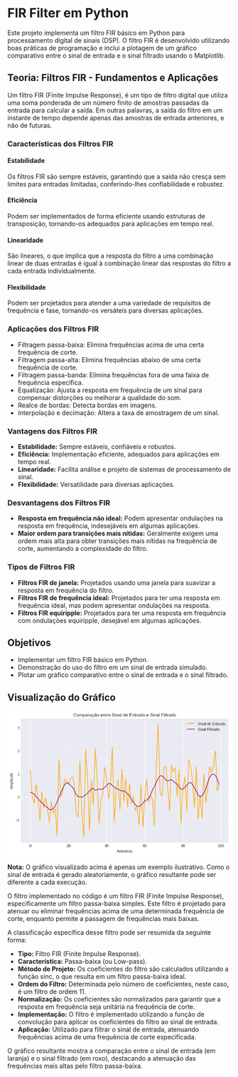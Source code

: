 # FIR Filter em Python

Este projeto implementa um filtro FIR básico em Python para processamento digital de sinais (DSP). O filtro FIR é desenvolvido utilizando boas práticas de programação e inclui a plotagem de um gráfico comparativo entre o sinal de entrada e o sinal filtrado usando o Matplotlib.

## Teoria: Filtros FIR - Fundamentos e Aplicações

Um filtro FIR (Finite Impulse Response), é um tipo de filtro digital que utiliza uma soma ponderada de um número finito de amostras passadas da entrada para calcular a saída. Em outras palavras, a saída do filtro em um instante de tempo depende apenas das amostras de entrada anteriores, e não de futuras.

### Características dos Filtros FIR

#### Estabilidade
Os filtros FIR são sempre estáveis, garantindo que a saída não cresça sem limites para entradas limitadas, conferindo-lhes confiabilidade e robustez.

#### Eficiência
Podem ser implementados de forma eficiente usando estruturas de transposição, tornando-os adequados para aplicações em tempo real.

#### Linearidade
São lineares, o que implica que a resposta do filtro a uma combinação linear de duas entradas é igual à combinação linear das respostas do filtro a cada entrada individualmente.

#### Flexibilidade
Podem ser projetados para atender a uma variedade de requisitos de frequência e fase, tornando-os versáteis para diversas aplicações.

### Aplicações dos Filtros FIR

- Filtragem passa-baixa: Elimina frequências acima de uma certa frequência de corte.
- Filtragem passa-alta: Elimina frequências abaixo de uma certa frequência de corte.
- Filtragem passa-banda: Elimina frequências fora de uma faixa de frequência específica.
- Equalização: Ajusta a resposta em frequência de um sinal para compensar distorções ou melhorar a qualidade do som.
- Realce de bordas: Detecta bordas em imagens.
- Interpolação e decimação: Altera a taxa de amostragem de um sinal.

### Vantagens dos Filtros FIR

- **Estabilidade:** Sempre estáveis, confiáveis ​​e robustos.
- **Eficiência:** Implementação eficiente, adequados para aplicações em tempo real.
- **Linearidade:** Facilita análise e projeto de sistemas de processamento de sinal.
- **Flexibilidade:** Versatilidade para diversas aplicações.

### Desvantagens dos Filtros FIR

- **Resposta em frequência não ideal:** Podem apresentar ondulações na resposta em frequência, indesejáveis em algumas aplicações.
- **Maior ordem para transições mais nítidas:** Geralmente exigem uma ordem mais alta para obter transições mais nítidas na frequência de corte, aumentando a complexidade do filtro.

### Tipos de Filtros FIR

- **Filtros FIR de janela:** Projetados usando uma janela para suavizar a resposta em frequência do filtro.
- **Filtros FIR de frequência ideal:** Projetados para ter uma resposta em frequência ideal, mas podem apresentar ondulações na resposta.
- **Filtros FIR equiripple:** Projetados para ter uma resposta em frequência com ondulações equiripple, desejável em algumas aplicações.


## Objetivos

- Implementar um filtro FIR básico em Python.
- Demonstração do uso do filtro em um sinal de entrada simulado.
- Plotar um gráfico comparativo entre o sinal de entrada e o sinal filtrado.
  
## Visualização do Gráfico

![Gráfico Comparativo](grafico.png)

**Nota:** O gráfico visualizado acima é apenas um exemplo ilustrativo. Como o sinal de entrada é gerado aleatoriamente, o gráfico resultante pode ser diferente a cada execução.

O filtro implementado no código é um filtro FIR (Finite Impulse Response), especificamente um filtro passa-baixa simples. Este filtro é projetado para atenuar ou eliminar frequências acima de uma determinada frequência de corte, enquanto permite a passagem de frequências mais baixas.

A classificação específica desse filtro pode ser resumida da seguinte forma:

- **Tipo:** Filtro FIR (Finite Impulse Response).
- **Característica:** Passa-baixa (ou Low-pass).
- **Método de Projeto:** Os coeficientes do filtro são calculados utilizando a função sinc, o que resulta em um filtro passa-baixa ideal.
- **Ordem do Filtro:** Determinada pelo número de coeficientes, neste caso, é um filtro de ordem 11.
- **Normalização:** Os coeficientes são normalizados para garantir que a resposta em frequência seja unitária na frequência de corte.
- **Implementação:** O filtro é implementado utilizando a função de convolução para aplicar os coeficientes do filtro ao sinal de entrada.
- **Aplicação:** Utilizado para filtrar o sinal de entrada, atenuando frequências acima de uma frequência de corte especificada.

O gráfico resultante mostra a comparação entre o sinal de entrada (em laranja) e o sinal filtrado (em roxo), destacando a atenuação das frequências mais altas pelo filtro passa-baixa.
